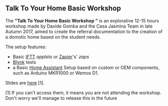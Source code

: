 ## Talk To Your Home Basic Workshop

The **"Talk To Your Home Basic Workshop "** is an explorative 12-15 hours workshop made by Davide Gomba and the Casa Jasmina Team in late Autumn 2017, aimed to create the referral documentation to the creation of a domotic home based on the student needs.

The setup features:

* Basic [IFTT](https://ifttt.com/) _applets_ or [Zapier](https://zapier.com/)'s' _zaps_
* [Blynk](http://www.blynk.cc/) tests
* a Basic [Home Assistant](https://home-assistant.io) Setup based on custom or OEM components, such as Arduino MKR1000 or Wemos D1.

Slides are [here](https://docs.google.com/presentation/d/16lk0KtPRGYOY2uQPkaSlnNrjV0hy635jm_0IGNkW4O4/edit#slide=id.g2ae3e234c7_0_0) [1].




[1] If you can't access them, it means you are not attending the workshop. Don't worry we'll manage to release this in the future
